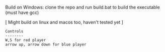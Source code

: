 Build on Windows: clone the repo and run build.bat to build the executable (must have gcc)

[ Might build on linux and macos too, haven't tested yet ]

```
Controls
--------
W,S for red player
arrow up, arrow down for blue player
```
